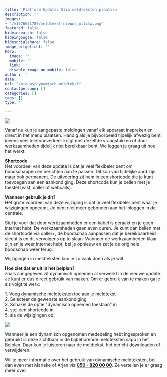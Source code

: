 ```yaml
---
title: 'Platform Update: Slim meldteksten plaatsen'
description: ''
images:
- "/v1676631789/meldtekst-nieuws_utlitw.png"
featured: false
hideinsearch: false
hideingoogle: false
hidesocialshare: false
image_uitgelicht: ''
hero:
  image: ''
  mobile: ''
  link: ''
  disable_image_on_mobile: false
author: ''
date: 
url: "/nieuws/dynamisch-meldtekst"
contactpersoon: []
categories: []
tags: []
type: ''

---
```

![](https://res.cloudinary.com/callvoip/image/upload/v1676631789/meldtekst-nieuws_utlitw.png)

Vanaf nu kun je aangepaste meldingen vanaf elk apparaat inspreken en direct in het menu plaatsen. Handig als je bijvoorbeeld tijdelijk afwezig bent, ineens veel telefoonverkeer krijgt met dezelfde vraagstukken of door werkzaamheden tijdelijk niet bereikbaar bent. We leggen je graag uit hoe het werkt.

<b>Shortcode</b><br>
Het voordeel van deze update is dat je veel flexibeler bent om boodschappen en berichten aan te passen. Dit kan van tijdelijke aard zijn maar ook permanent. De uitvoering zit hem in een shortcode die je kunt toevoegen aan een aankondiging. Deze shortcode kun je bellen met je toestel (vast, qaller of webcalls).

<b>Wanneer gebruik je dit?  
</b>Het grote voordeel van deze wijziging is dat je veel flexibeler bent waar je wijzigingen opneemt. Je bent niet meer gebonden aan het inloggen in de centrale.

Stel je voor dat door werkzaamheden er een kabel is geraakt en je geen internet hebt. De werkzaamheden gaan even duren. Je kunt dan bellen met de shortcode via qaller+, de boodschap aanpassen dat je bereikbaarheid slecht is en dit vervolgens op te slaan. Wanneer de werkzaamheden klaar zijn en je weer internet hebt, bel je opnieuw en zet je de originele boodschap weer terug.

Wijzigingen in meldteksten kun je zo vaak doen als je wilt

<b>Hoe ziet dat er uit in het belplan?  
</b>zoals aangegeven zit dynamisch opnemen al verwerkt in de nieuwe update. Je kunt er dus direct gebruik van maken. Om er gebruik van te maken ga je als volgt te werk:

1\. Voeg dynamische meldteksten toe aan je meldtekst  
2\. Selecteer de gewenste aankondiging  
3\. Schakel de optie "dynamisch opnemen toestaan" in  
4\. stel een shortcode in  
5\. sla de wijzigingen op.

![](https://res.cloudinary.com/callvoip/image/upload/v1676373905/unnamed_1_i1qs78.png)

Wanneer je een dynamisch opgenomen mededeling hebt ingesproken en gebruikt is deze zichtbaar in de bijbehorende meldteksten sapp in het Belplan. Daar kun je luisteren naar de meldtekst, het bericht downloaden of verwijderen.

Wil je meer informatie over het gebruik van dynamische meldteksten, bel dan even met Marieke of Arjan via [**050 - 820 00 00**](tel:+31508200000). Ze vertellen je er graag meer over.